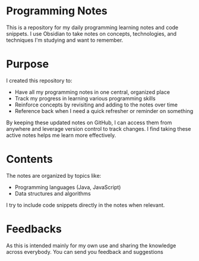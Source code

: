 
# Programming Notes

This is a repository for my daily programming learning notes and code snippets. I use Obsidian to take notes on concepts, technologies, and techniques I'm studying and want to remember. 

# Purpose

I created this repository to:

- Have all my programming notes in one central, organized place
- Track my progress in learning various programming skills  
- Reinforce concepts by revisiting and adding to the notes over time
- Reference back when I need a quick refresher or reminder on something

By keeping these updated notes on GitHub, I can access them from anywhere and leverage version control to track changes. I find taking these active notes helps me learn more effectively.


# Contents

The notes are organized by topics like:

- Programming languages (Java, JavaScript)
- Data structures and algorithms

I try to include code snippets directly in the notes when relevant.


# Feedbacks 

As this is intended mainly for my own use and sharing the knowledge across everybody. You can send you feedback and suggestions